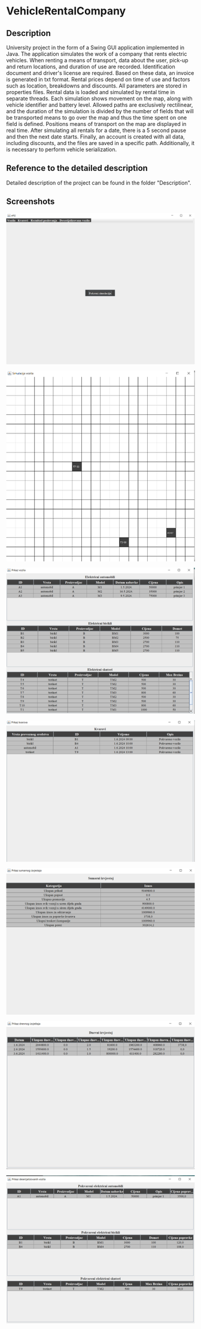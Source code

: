 # VehicleRentalCompany
## Description
University project in the form of a Swing GUI application implemented in Java. The application simulates the work of a company that rents electric vehicles. When renting a means of transport, data about the user, pick-up and return locations, and duration of use are recorded. Identification document and driver's license are required. Based on these data, an invoice is generated in txt format. Rental prices depend on time of use and factors such as location, breakdowns and discounts. All parameters are stored in properties files. Rental data is loaded and simulated by rental time in separate threads. Each simulation shows movement on the map, along with vehicle identifier and battery level. Allowed paths are exclusively rectilinear, and the duration of the simulation is divided by the number of fields that will be transported means to go over the map and thus the time spent on one field is defined. Positions means of transport on the map are displayed in real time. After simulating all rentals for a date, there is a 5 second pause and then the next date starts. Finally, an account is created with all data, including discounts, and the files are saved in a specific path. Additionally, it is necessary to perform vehicle serialization.
## Reference to the detailed description
Detailed description of the project can be found in the folder "Description".
## Screenshots
![screenshot](Screenshots/picture1.png)

![screenshot](Screenshots/picture2.png)

![screenshot](Screenshots/picture3.png)

![screenshot](Screenshots/picture4.png)

![screenshot](Screenshots/picture5.png)

![screenshot](Screenshots/picture6.png)

![screenshot](Screenshots/picture7.png)